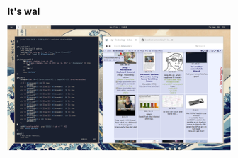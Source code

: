 ## It's wal 
![screenshot](https://github.com/TheNightmanCodeth/Scripts/raw/master/screens/2017-07-17-024612_1600x900_scrot.png)
